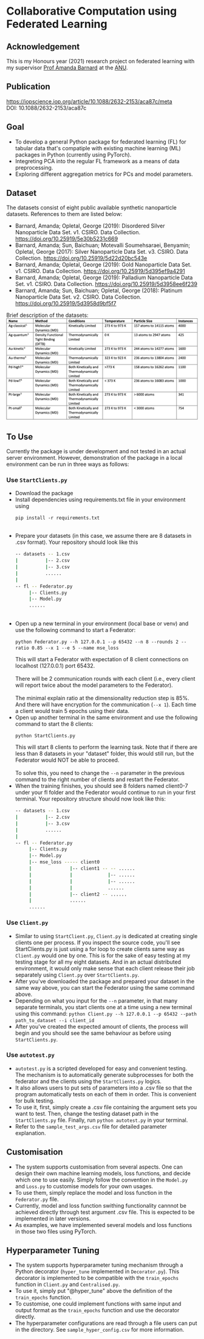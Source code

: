 # Collaborative Computation using Federated Learning
## Acknowledgement
This is my Honours year (2021) research project on federated learning with my supervisor [Prof Amanda Barnard](https://cs.anu.edu.au/people/amanda-barnard) at the [ANU](https://www.anu.edu.au).

## Publication
https://iopscience.iop.org/article/10.1088/2632-2153/aca87c/meta <br>
DOI: 10.1088/2632-2153/aca87c

## Goal
- To develop a general Python package for federated learning (FL) for tabular data that's compatiple with existing machine learning (ML) packages in Python (currently using PyTorch). 
- Integreting PCA into the regular FL framework as a means of data preprocessing.
- Exploring different aggregation metrics for PCs and model parameters. 

## Dataset
The datasets consist of eight public available synthetic nanoparticle datasets. References to them are listed below:
- Barnard, Amanda; Opletal, George (2019): Disordered Silver Nanoparticle Data Set. v1. CSIRO. Data Collection. https://doi.org/10.25919/5e30b5231c669
- Barnard, Amanda; Sun, Baichuan; Motevalli Soumehsaraei, Benyamin; Opletal, George (2017): Silver Nanoparticle Data Set. v3. CSIRO. Data Collection. https://doi.org/10.25919/5d22d20bc543e
- Barnard, Amanda; Opletal, George (2019): Gold Nanoparticle Data Set. v1. CSIRO. Data Collection. https://doi.org/10.25919/5d395ef9a4291
- Barnard, Amanda; Opletal, George (2019): Palladium Nanoparticle Data Set. v1. CSIRO. Data Collection. https://doi.org/10.25919/5d3958ee6f239
- Barnard, Amanda; Sun, Baichuan; Opletal, George (2018): Platinum Nanoparticle Data Set. v2. CSIRO. Data Collection. https://doi.org/10.25919/5d3958d9bf5f7

Brief description of the datasets:
![Dataset Description](https://github.com/jacobvons/FederatedLearning/blob/main/dataDes.jpg?raw=true)


## To Use
Currently the package is under development and not tested in an actual server environment. However, demonstration of the package in a local environment can be run in three ways as follows:

### Use ```StartClients.py```
- Download the package
  <br>
- Install dependencies using requirements.txt file in your environment using
  ```
  pip install -r requirements.txt
  ```
  <br>
- Prepare your datasets (in this case, we assume there are 8 datasets in .csv format). Your repository should look like this
  ```bash
  -- datasets -- 1.csv
  |          |-- 2.csv
  |          |-- 3.csv
  |          ......
  |
  -- fl -- Federator.py
       |-- Clients.py
       |-- Model.py
       ......
  ```
  <br>
- Open up a new terminal in your environment (local base or venv) and use the following command to start a Federator:
  ```
  python Federator.py --h 127.0.0.1 --p 65432 --n 8 --rounds 2 --ratio 0.85 --x 1 --e 5 --name mse_loss
  ```
  This will start a Federator with expectation of 8 client connections on localhost (127.0.0.1) port 65432. <br>
  <br>
  There will be 2 communication rounds with each client (i.e., every client will report twice about the model parameters to the Federator). <br>
  <br>
  The minimal explain ratio at the dimensionality reduction step is 85%. And there will have encryption for the communication (```--x 1```). Each time a client would train 5 epochs using their data. <br>
- Open up another terminal in the same environment and use the following command to start the 8 clients:
  ```
  python StartClients.py
  ```
  This will start 8 clients to perform the learning task. Note that if there are less than 8 datasets in your "dataset" folder, this would still run, but the Federator would NOT be able to proceed. <br>
  <br>
  To solve this, you need to change the ```--n``` parameter in the previous command to the right number of clients and restart the Federator. <br>
- When the training finishes, you should see 8 folders named client0-7 under your fl folder and the Federator would continue to run in your first terminal.
  Your repository structure should now look like this:
  ```bash
  -- datasets -- 1.csv
  |          |-- 2.csv
  |          |-- 3.csv
  |          ......
  |
  -- fl -- Federator.py
       |-- Clients.py
       |-- Model.py
       |-- mse_loss ----- client0
       |              |-- client1 -- -- ......
       |              |             |-- ......
       |              |             |-- ......
       |              |             ......
       |              |-- client2 -- ......
       |              ......
       ......
  ```

### Use ```Client.py```
- Similar to using ```StartClient.py```, ```Client.py``` is dedicated at creating single clients one per process. If you inspect the source code, you'll see StartClients.py is just using a for loop to create clients same way as ```Client.py``` would one by one. This is for the sake of easy testing at my testing stage for all my eight datasets. And in an actual distributed environment, it would only make sense that each client release their job separately using ```Client.py``` over ```StartClients.py```. 
- After you've downloaded the package and prepared your dataset in the same way above, you can start the Federator using the same command above.
- Depending on what you input for the ```--n``` parameter, in that many separate terminals, you start clients one at a time using a new terminal using this command: ```python Client.py --h 127.0.0.1 --p 65432 --path path_to_dataset --i client_id```
- After you've created the expected amount of clients, the process will begin and you should see the same behaviour as before using ```StartClients.py```.

### Use ```autotest.py```
- ```autotest.py``` is a scripted developed for easy and convenient testing. The mechanism is to automatically generate subprocesses for both the federator and the clients using the ```StartClients.py``` logics. 
- It also allows users to put sets of parameters into a .csv file so that the program automatically tests on each of them in order. This is convenient for bulk testing. 
- To use it, first, simply create a .csv file containing the argument sets you want to test. Then, change the testing dataset path in the ```StartClients.py``` file. Finally, run ```python autotest.py``` in your terminal. 
- Refer to the ```sample_test_args.csv``` file for detailed parameter explanation. 

## Customisation
- The system supports customisation from several aspects. One can design their own machine learning models, loss functions, and decide which one to use easily. Simply follow the convention in the ```Model.py``` and ```Loss.py``` to customise models for your own usages. 
- To use them, simply replace the model and loss function in the ```Federator.py``` file. 
- Currently, model and loss function swithing functionality cannnot be achieved directly through test argument .csv file. This is expected to be implemented in later versions. 
- As examples, we have implemented several models and loss functions in those two files using PyTorch. 

## Hyperparameter Tuning
- The system supports hyperparameter tuning mechanism through a Python decorator (```hyper_tune``` implemented in ```Decorator.py```). This decorator is implemented to be compatible with the ```train_epochs``` function in ```Client.py``` and ```Centralised.py```. 
- To use it, simply put "@hyper_tune" above the definition of the ```train_epochs``` function. 
- To customise, one could implement functions with same input and output format as the ```train_epochs``` function and use the decorator directly. 
- The hyperparameter configurations are read through a file users can put in the directory. See ```sample_hyper_config.csv``` for more information. 
